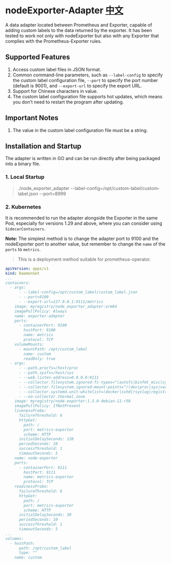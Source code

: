 # nodeExporter-Adapter [中文](README-cn.md)

A data adapter located between Prometheus and Exporter, capable of adding custom labels to the data returned by the exporter. It has been tested to work not only with nodeExporter but also with any Exporter that complies with the Prometheus-Exporter rules.

## Supported Features

1. Access custom label files in JSON format.
2. Common command-line parameters, such as `--label-config` to specify the custom label configuration file, `--port` to specify the port number (default is 9001), and `--export-url` to specify the export URL.
3. Support for Chinese characters in value.
4. The custom label configuration file supports hot updates, which means you don't need to restart the program after updating.

## Important Notes

1. The value in the custom label configuration file must be a string.

## Installation and Startup

The adapter is written in GO and can be run directly after being packaged into a binary file.

### 1. Local Startup

>./node_exporter_adapter --label-config=/opt/custom-label/custom-label.json --port=8999

### 2. Kubernetes

It is recommended to run the adapter alongside the Exporter in the same Pod, especially for versions 1.29 and above, where you can consider using `SidecarContainers`.

**Note:** The simplest method is to change the adapter port to 9100 and the nodeExporter port to another value, but remember to change the `name` of the `ports` to `metrics`.

> This is a deployment method suitable for prometheus-operator.

```yaml
apiVersion: apps/v1
kind: DaemonSet
...
containers:
  - args:
      - --label-config=/opt/custom_label/custom_label.json
      - --port=9100
      - --export-url=127.0.0.1:9111/metrics
    image: myregistry/node_exporter_adapter:arm64
    imagePullPolicy: Always
    name: exporter-adapter
    ports:
      - containerPort: 9100
        hostPort: 9100
        name: metrics
        protocol: TCP
    volumeMounts:
      - mountPath: /opt/custom_label
        name: custom
        readOnly: true
  - args:
      - --path.procfs=/host/proc
      - --path.sysfs=/host/sys
      - --web.listen-address=0.0.0.0:9111
      - --collector.filesystem.ignored-fs-types=^(autofs|binfmt_misc|cgroup|configfs|debugfs|devpts|devtmpfs|fusectl|hugetlbfs|mqueue|overlay|proc|procfs|pstore|rpc_pipefs|securityfs|sysfs|tracefs)$
      - --collector.filesystem.ignored-mount-points=^/(dev|proc|sys|var/lib/docker/.+)($|/)
      - --collector.systemd.unit-whitelist=(docker|sshd|rsyslog|registry|kubelet|chronyd|glusterd|haproxy18|mysqld-3306|xinetd).service
      - --no-collector.thermal_zone
    image: myregistry/node-exporter:1.5.0-debian-11-r58
    imagePullPolicy: IfNotPresent
    livenessProbe:
      failureThreshold: 6
      httpGet:
        path: /
        port: metrics-exporter
        scheme: HTTP
      initialDelaySeconds: 120
      periodSeconds: 10
      successThreshold: 1
      timeoutSeconds: 5
    name: node-exporter
    ports:
      - containerPort: 9111
        hostPort: 9111
        name: metrics-exporter
        protocol: TCP
    readinessProbe:
      failureThreshold: 6
      httpGet:
        path: /
        port: metrics-exporter
        scheme: HTTP
      initialDelaySeconds: 30
      periodSeconds: 10
      successThreshold: 1
      timeoutSeconds: 5
...
volumes:
  - hostPath:
      path: /opt/custom_label
      type: ""
    name: custom
```